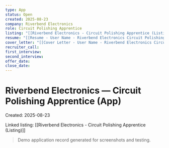 ```yaml
---
type: App
status: Open
created: 2025-08-23
company: Riverbend Electronics
role: Circuit Polishing Apprentice
listing: "[[Riverbend Electronics - Circuit Polishing Apprentice (Listing)]]"
resume: "[[Resume - User Name - Riverbend Electronics Circuit Polishing Apprentice.pdf]]"
cover_letter: "[[Cover Letter - User Name - Riverbend Electronics Circuit Polishing Apprentice.pdf]]"
recruiter_call:
first_interview:
second_interview:
offer_date:
close_date:
---
```

# Riverbend Electronics — Circuit Polishing Apprentice (App)

Created: 2025-08-23

Linked listing: [[Riverbend Electronics - Circuit Polishing Apprentice (Listing)]]

> Demo application record generated for screenshots and testing.
